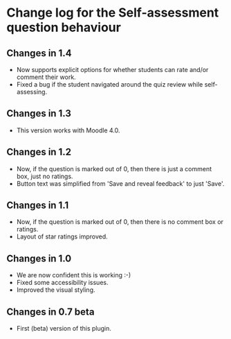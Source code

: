 # Change log for the Self-assessment question behaviour

## Changes in 1.4

* Now supports explicit options for whether students can rate and/or comment their work.
* Fixed a bug if the student navigated around the quiz review while self-assessing.


## Changes in 1.3

* This version works with Moodle 4.0.


## Changes in 1.2

* Now, if the question is marked out of 0, then there is just a comment box, just no ratings.
* Button text was simplified from 'Save and reveal feedback' to just 'Save'.


## Changes in 1.1

* Now, if the question is marked out of 0, then there is no comment box or ratings.
* Layout of star ratings improved.


## Changes in 1.0

* We are now confident this is working :-)
* Fixed some accessibility issues.
* Improved the visual styling.


## Changes in 0.7 beta

* First (beta) version of this plugin.
